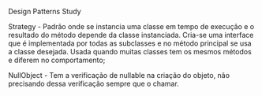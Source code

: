 Design Patterns Study

Strategy - Padrão onde se instancia uma classe em tempo de execução e o resultado do método depende da classe instanciada. Cria-se uma interface que é implementada por todas as subclasses e no método principal se usa a classe desejada. Usada quando muitas classes tem os mesmos métodos e diferem no comportamento;

NullObject - Tem a verificação de nullable na criação do objeto, não precisando dessa verificação sempre que o chamar.